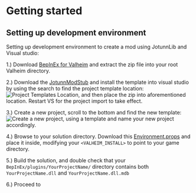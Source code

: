 # Getting started


## Setting up development environment
Setting up development environment to create a mod using JotunnLib and Visual studio:

1.) Download [BepInEx for Valheim](https://valheim.thunderstore.io/package/denikson/BepInExPack_Valheim/) and extract the zip file into your root Valheim directory.

2.) Download the [JotunnModStub]() and install the template into visual studio by using the search to find the project template location: ![Project Templates Location](..images/getting-started/vs-ProjectTemplateLocationpng.png "Template location"), and then place the zip into aforementioned location. Restart VS for the project import to take effect.

3.) Create a new project, scroll to the bottom and find the new template: ![Create a new project, using a template](..images\getting-started\vs-CreateNewProjectTemplate.png) and name your new project accordingly.

4.) Browse to your solution directory. Download this [Environment.props]() and place it inside, modifying your `<VALHEIM_INSTALL>` to point to your game directory.

5.) Build the solution, and double check that your `BepInEx/plugins/YourProjectName/` directory contains both `YourProjectName.dll` and `YourProjectName.dll.mdb`

6.) Proceed to []()